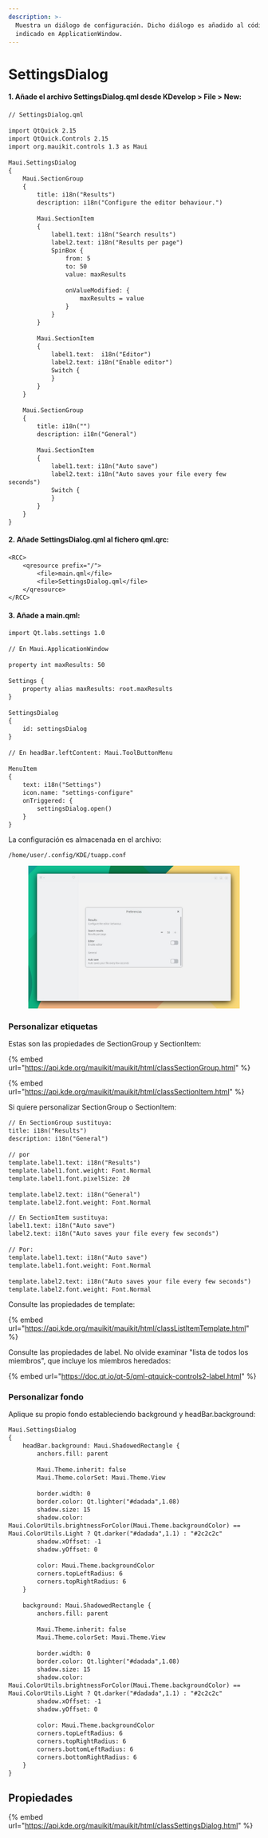 ```yaml
---
description: >-
  Muestra un diálogo de configuración. Dicho diálogo es añadido al código
  indicado en ApplicationWindow.
---
```


# SettingsDialog

#### 1. Añade el archivo SettingsDialog.qml desde KDevelop > File > New:

```
// SettingsDialog.qml

import QtQuick 2.15
import QtQuick.Controls 2.15
import org.mauikit.controls 1.3 as Maui

Maui.SettingsDialog
{
    Maui.SectionGroup
    {
        title: i18n("Results")
        description: i18n("Configure the editor behaviour.")

        Maui.SectionItem
        {
            label1.text: i18n("Search results")
            label2.text: i18n("Results per page")
            SpinBox {
                from: 5
                to: 50
                value: maxResults

                onValueModified: {
                    maxResults = value
                }
            }
        }

        Maui.SectionItem
        {
            label1.text:  i18n("Editor")
            label2.text: i18n("Enable editor")
            Switch {
            }
        }
    }

    Maui.SectionGroup
    {
        title: i18n("")
        description: i18n("General")

        Maui.SectionItem
        {
            label1.text: i18n("Auto save")
            label2.text: i18n("Auto saves your file every few seconds")
            Switch {
            }
        }
    }
}
```

#### 2. Añade SettingsDialog.qml al fichero qml.qrc:

```
<RCC>
    <qresource prefix="/">
        <file>main.qml</file>
        <file>SettingsDialog.qml</file>
    </qresource>
</RCC>
```



#### 3. Añade a main.qml:

```
import Qt.labs.settings 1.0

// En Maui.ApplicationWindow

property int maxResults: 50

Settings {
    property alias maxResults: root.maxResults
}

SettingsDialog
{
    id: settingsDialog
}

// En headBar.leftContent: Maui.ToolButtonMenu

MenuItem
{
    text: i18n("Settings")
    icon.name: "settings-configure"
    onTriggered: {
        settingsDialog.open()
    }
}
```



La configuración es almacenada en el archivo:

```
/home/user/.config/KDE/tuapp.conf
```

<figure><img src="../../.gitbook/assets/Controls-SettingsDialog.jpg" alt=""><figcaption></figcaption></figure>

### Personalizar etiquetas

Estas son las propiedades de SectionGroup y SectionItem:

{% embed url="https://api.kde.org/mauikit/mauikit/html/classSectionGroup.html" %}

{% embed url="https://api.kde.org/mauikit/mauikit/html/classSectionItem.html" %}

Si quiere personalizar SectionGroup o SectionItem:

```
// En SectionGroup sustituya:
title: i18n("Results")
description: i18n("General")

// por
template.label1.text: i18n("Results")
template.label1.font.weight: Font.Normal
template.label1.font.pixelSize: 20

template.label2.text: i18n("General")
template.label2.font.weight: Font.Normal
```

```
// En SectionItem sustituya:
label1.text: i18n("Auto save")
label2.text: i18n("Auto saves your file every few seconds")

// Por:
template.label1.text: i18n("Auto save")
template.label1.font.weight: Font.Normal

template.label2.text: i18n("Auto saves your file every few seconds")
template.label2.font.weight: Font.Normal
```

Consulte las propiedades de template:

{% embed url="https://api.kde.org/mauikit/mauikit/html/classListItemTemplate.html" %}

Consulte las propiedades de label. No olvide examinar "lista de todos los miembros", que incluye los miembros heredados:

{% embed url="https://doc.qt.io/qt-5/qml-qtquick-controls2-label.html" %}

### Personalizar fondo

Aplique su propio fondo estableciendo background y headBar.background:

```
Maui.SettingsDialog
{
    headBar.background: Maui.ShadowedRectangle {
        anchors.fill: parent

        Maui.Theme.inherit: false
        Maui.Theme.colorSet: Maui.Theme.View

        border.width: 0
        border.color: Qt.lighter("#dadada",1.08)
        shadow.size: 15
        shadow.color: Maui.ColorUtils.brightnessForColor(Maui.Theme.backgroundColor) == Maui.ColorUtils.Light ? Qt.darker("#dadada",1.1) : "#2c2c2c"
        shadow.xOffset: -1
        shadow.yOffset: 0

        color: Maui.Theme.backgroundColor
        corners.topLeftRadius: 6
        corners.topRightRadius: 6
    }

    background: Maui.ShadowedRectangle {
        anchors.fill: parent

        Maui.Theme.inherit: false
        Maui.Theme.colorSet: Maui.Theme.View

        border.width: 0
        border.color: Qt.lighter("#dadada",1.08)
        shadow.size: 15
        shadow.color: Maui.ColorUtils.brightnessForColor(Maui.Theme.backgroundColor) == Maui.ColorUtils.Light ? Qt.darker("#dadada",1.1) : "#2c2c2c"
        shadow.xOffset: -1
        shadow.yOffset: 0

        color: Maui.Theme.backgroundColor
        corners.topLeftRadius: 6
        corners.topRightRadius: 6
        corners.bottomLeftRadius: 6
        corners.bottomRightRadius: 6
    }
}
```

## Propiedades

{% embed url="https://api.kde.org/mauikit/mauikit/html/classSettingsDialog.html" %}
